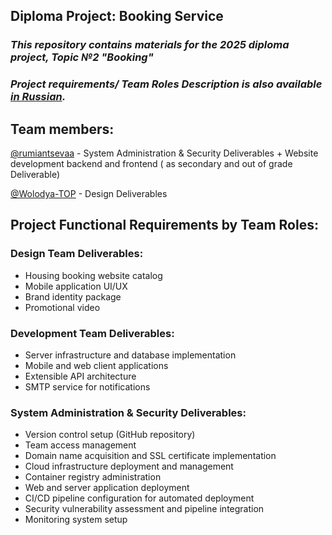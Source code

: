 ## Diploma Project: Booking Service

### _This repository contains materials for the 2025 diploma project, Topic №2 "Booking"_ 

### _Project requirements/ Team Roles Description is also available [in Russian](https://github.com/rumiantsevaa/Diploma-Project-Booking-Service/blob/main/(ru)README.md)._ 

## Team members:

[@rumiantsevaa](https://github.com/rumiantsevaa) - System Administration & Security Deliverables + Website development backend and frontend ( as secondary and out of grade Deliverable)

[@Wolodya-TOP](https://github.com/Wolodya-TOP) - Design Deliverables


## Project Functional Requirements by Team Roles:

### Design Team Deliverables:

* Housing booking website catalog
* Mobile application UI/UX
* Brand identity package
* Promotional video

### Development Team Deliverables:

* Server infrastructure and database implementation
* Mobile and web client applications
* Extensible API architecture
* SMTP service for notifications

### System Administration & Security Deliverables:

*  Version control setup (GitHub repository)
* Team access management
* Domain name acquisition and SSL certificate implementation
* Cloud infrastructure deployment and management
* Container registry administration
* Web and server application deployment
* CI/CD pipeline configuration for automated deployment
* Security vulnerability assessment and pipeline integration
* Monitoring system setup
